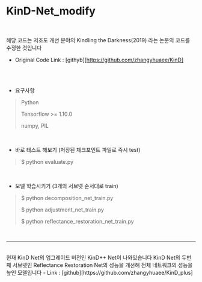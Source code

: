 # KinD-Net_modify
<br>

해당 코드는 저조도 개선 분야의 Kindling the Darkness(2019) 라는 논문의 코드를 수정한 것입니다
- Original Code Link : [githyb][https://github.com/zhangyhuaee/KinD]

<br><br>

* 요구사항
> Python
>
> Tensorflow >= 1.10.0
>
> numpy, PIL
<br>

* 바로 테스트 해보기 (저장된 체크포인트 파일로 즉시 test)
> $ python evaluate.py
<br>

* 모델 학습시키기 (3개의 서브넷 순서대로 train)
> $ python decomposition_net_train.py
> 
> $ python adjustment_net_train.py
> 
> $ python reflectance_restoration_net_train.py
<br>

---- 
<br>
현재 KinD Net의 업그레이드 버전인 KinD++ Net이 나와있습니다
KinD Net의 두번째 서브넷인 Reflectance Restoration Net의 성능을 개선해 전체 네트워크의 성능을 높인 모델입니다
- Link : [github][https://github.com/zhangyhuaee/KinD_plus] 
<br>
